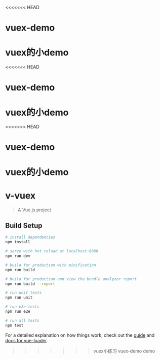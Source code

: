 <<<<<<< HEAD
# vuex-demo
vuex的小demo
=======
<<<<<<< HEAD
# vuex-demo
vuex的小demo
=======
<<<<<<< HEAD
# vuex-demo
vuex的小demo
=======
# v-vuex

> A Vue.js project

## Build Setup

``` bash
# install dependencies
npm install

# serve with hot reload at localhost:8080
npm run dev

# build for production with minification
npm run build

# build for production and view the bundle analyzer report
npm run build --report

# run unit tests
npm run unit

# run e2e tests
npm run e2e

# run all tests
npm test
```

For a detailed explanation on how things work, check out the [guide](http://vuejs-templates.github.io/webpack/) and [docs for vue-loader](http://vuejs.github.io/vue-loader).
>>>>>>> vuex小练习
>>>>>>> vuex-demo
>>>>>>> demo
